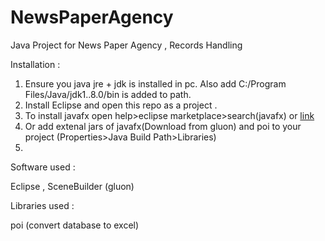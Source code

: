 # NewsPaperAgency
Java Project for News Paper Agency , Records Handling

Installation :

1. Ensure you java jre + jdk is installed in pc. Also add C:/Program Files/Java/jdk1..8.0/bin is added to path.
2. Install Eclipse and open this repo as a  project . 
3. To install javafx open help>eclipse marketplace>search(javafx) or [link](https://o7planning.org/10619/install-efxclipse-for-eclipse)
4. Or add extenal jars of javafx(Download from gluon) and poi to your project (Properties>Java Build Path>Libraries)
5. 



Software used :

Eclipse , SceneBuilder (gluon)

Libraries used :

poi (convert database to excel)
